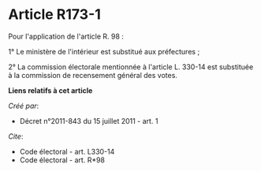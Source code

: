# Article R173-1

Pour l'application de l'article R. 98 : 

1° Le ministère de l'intérieur est substitué aux préfectures ; 

2° La commission électorale mentionnée à l'article L. 330-14 est substituée à la commission de recensement général des votes.

**Liens relatifs à cet article**

_Créé par_:

  - Décret n°2011-843 du 15 juillet 2011 - art. 1

_Cite_:

  - Code électoral - art. L330-14
  - Code électoral - art. R*98
